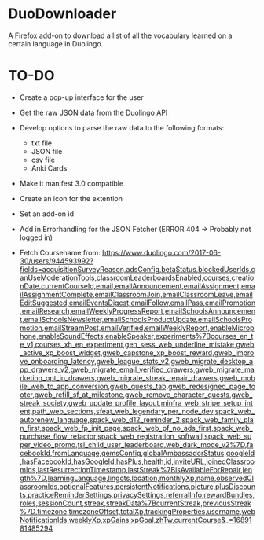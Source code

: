 # DuoDownloader
A Firefox add-on to download a list of all the vocabulary learned on a certain language in Duolingo.

# TO-DO
- Create a pop-up interface for the user
- Get the raw JSON data from the Duolingo API
- Develop options to parse the raw data to the following formats:
  - txt file
  - JSON file
  - csv file
  - Anki Cards 

- Make it manifest 3.0 compatible
- Create an icon for the extention
- Set an add-on id
- Add in Errorhandling for the JSON Fetcher (ERROR 404 -> Probably not logged in)
- Fetch Coursename from: https://www.duolingo.com/2017-06-30/users/944593992?fields=acquisitionSurveyReason,adsConfig,betaStatus,blockedUserIds,canUseModerationTools,classroomLeaderboardsEnabled,courses,creationDate,currentCourseId,email,emailAnnouncement,emailAssignment,emailAssignmentComplete,emailClassroomJoin,emailClassroomLeave,emailEditSuggested,emailEventsDigest,emailFollow,emailPass,emailPromotion,emailResearch,emailWeeklyProgressReport,emailSchoolsAnnouncement,emailSchoolsNewsletter,emailSchoolsProductUpdate,emailSchoolsPromotion,emailStreamPost,emailVerified,emailWeeklyReport,enableMicrophone,enableSoundEffects,enableSpeaker,experiments%7Bcourses_en_te_v1,courses_xh_en_experiment,gen_sess_web_underline_mistake,gweb_active_xp_boost_widget,gweb_capstone_xp_boost_reward,gweb_improve_onboarding_latency,gweb_league_stats_v2,gweb_migrate_desktop_app_drawers_v2,gweb_migrate_email_verified_drawers,gweb_migrate_marketing_opt_in_drawers,gweb_migrate_streak_repair_drawers,gweb_mobile_web_to_app_conversion,gweb_quests_tab,gweb_redesigned_page_footer,gweb_refill_sf_at_milestone,gweb_remove_character_quests,gweb_streak_society,gweb_update_profile_layout,minfra_web_stripe_setup_intent,path_web_sections,sfeat_web_legendary_per_node_dev,spack_web_autorenew_language,spack_web_d12_reminder_2,spack_web_family_plan_first,spack_web_fp_init_page,spack_web_pf_no_ads_first,spack_web_purchase_flow_refactor,spack_web_registration_softwall,spack_web_super_video_promo,tsl_child_user_leaderboard,web_dark_mode_v2%7D,facebookId,fromLanguage,gemsConfig,globalAmbassadorStatus,googleId,hasFacebookId,hasGoogleId,hasPlus,health,id,inviteURL,joinedClassroomIds,lastResurrectionTimestamp,lastStreak%7BisAvailableForRepair,length%7D,learningLanguage,lingots,location,monthlyXp,name,observedClassroomIds,optionalFeatures,persistentNotifications,picture,plusDiscounts,practiceReminderSettings,privacySettings,referralInfo,rewardBundles,roles,sessionCount,streak,streakData%7BcurrentStreak,previousStreak%7D,timezone,timezoneOffset,totalXp,trackingProperties,username,webNotificationIds,weeklyXp,xpGains,xpGoal,zhTw,currentCourse&_=1689181485294
